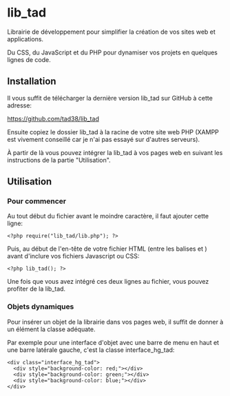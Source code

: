 # lib_tad

Librairie de développement pour simplifier la création de vos sites web et applications.

Du CSS, du JavaScript et du PHP pour dynamiser vos projets en quelques lignes de code.

## Installation

Il vous suffit de télécharger la dernière version lib_tad sur GitHub à cette adresse:

https://github.com/tad38/lib_tad

Ensuite copiez le dossier lib_tad à la racine de votre site web PHP (XAMPP est vivement conseillé car je n'ai pas essayé sur d'autres serveurs).

À partir de là vous pouvez intégrer la lib_tad à vos pages web en suivant les instructions de la partie "Utilisation".

## Utilisation

### Pour commencer

Au tout début du fichier avant le moindre caractère, il faut ajouter cette ligne:

```<?php require("lib_tad/lib.php"); ?>```

Puis, au début de l'en-tête de votre fichier HTML (entre les balises <head> et </head>) avant d'inclure vos fichiers Javascript ou CSS:

```<?php lib_tad(); ?>```

Une fois que vous avez intégré ces deux lignes au fichier, vous pouvez profiter de la lib_tad.

### Objets dynamiques

Pour insérer un objet de la librairie dans vos pages web, il suffit de donner à un élément la classe adéquate.

Par exemple pour une interface d'objet avec une barre de menu en haut et une barre latérale gauche, c'est la classe interface_hg_tad:
```
<div class="interface_hg_tad">
  <div style="background-color: red;"></div>
  <div style="background-color: green;"></div>
  <div style="background-color: blue;"></div>
</div>
```
